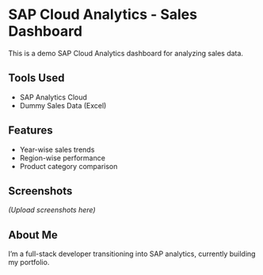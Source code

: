 # SAP Cloud Analytics - Sales Dashboard

This is a demo SAP Cloud Analytics dashboard for analyzing sales data.

## Tools Used
- SAP Analytics Cloud
- Dummy Sales Data (Excel)

## Features
- Year-wise sales trends
- Region-wise performance
- Product category comparison

## Screenshots
*(Upload screenshots here)*

## About Me
I’m a full-stack developer transitioning into SAP analytics, currently building my portfolio.

